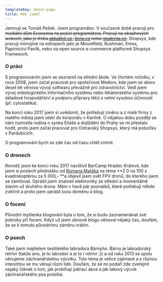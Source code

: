 ```yaml
---
templateKey: about-page
title: Kdo jsem?
---
```

Jemnuji se Tomáš Pešek. Jsem programátor. V současné době pracuji pro ~~mediální dům Economia na pozici programátora. Pracuji na obsahových webech, jako je třeba [aktuálně.cz](https://www.aktualne.cz/), [žena.cz](https://zena.aktualne.cz/) nebo [studenta.cz](https://www.studenta.cz/).~~ Shopsys, kde pracuji mimojiné na eshopech jako je Mountfield, Bushman, Emos, Papírnictví Pavlík, nebo na open source e-commerce platformě Shopsys Framework.

### O práci

S programováním jsem se seznámil na střední škole. Ve čtvrtém ročníku, v roce 2008, jsem začal pracovat pro společnost Medoro, kde jsem se skoro deset let věnova vývoji softwaru převážně pro zdravotnictví. Vedl jsem vývoj onkologického informačního systému nebo lékárenského systému pro skladové hospodářství a podporu přípravy léků s velmi vysokou účinností (př. cytostatika).

Na konci roku 2017 jsem si uvědomil, že potřebuji změnu a z malé firmy z malého města jsem utekl do korporátu v Karlíně. O nějakou dobu později se nám rozrostla rodina o synka Eliáše a dojíždění do Prahy se mi přestalo hodit, proto jsem začal pracovat pro Ostravský Shopsys, který má pobočku v Pardubicích.

O programování bych se zde čas od času chtěl zmínit.

### O dronech

Rovněž jsem ke konci roku 2017 navštívil BarCamp Hradec Králové, kde jsem si poslech přednášku od [Romana Mařáka](https://twitter.com/MarakRoman) na téma **Z 0 na 100 s kvadrokoptérou za 5 000,- **a objevil jsem svět FPV dronů, do kterého jsem se zamiloval. Oprášil jsem znalosti elektroniky ze střední a momentálně stavím už druhého drona. Mám v havě pár poznatků, které potřebuji někde zvěčnit a proto jsem oprášil svou doménu a blog.

### O focení

Původní myšlenka blogování byla o tom, že si budu zaznamenávat své pokroky při focení. Když už jsem obnově blogu věnoval nějaký čas, doufám, že se k tomuto původnímu záměru vrátím.

### O psech

Také jsem majitelem šestiletého labradora Bárnyho. Bárny je labradorský retrívr (takže ano, je to labrador a je to i retrívr ;)) a od roku 2013 se spolu věnujeme záchranářskému výcviku. Toto téma je velice zajímavé a s různou intenzitou se mu věnují různí lidé. Doufám, že se mi podaří zde zveřejnit nejaký článek o tom, jak probíhají pátrací akce a jak takový výcvik záchranářského psa probíhá.
